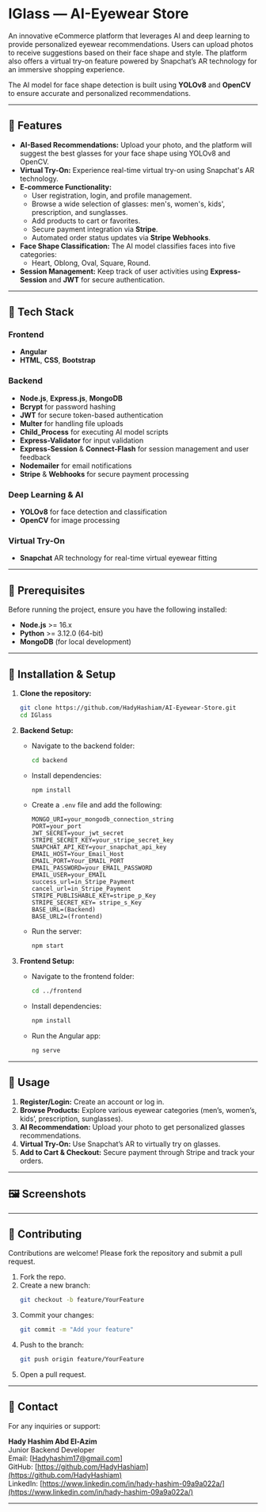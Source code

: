 # IGlass — AI-Eyewear Store

An innovative eCommerce platform that leverages AI and deep learning to provide personalized eyewear recommendations. Users can upload photos to receive suggestions based on their face shape and style. The platform also offers a virtual try-on feature powered by Snapchat’s AR technology for an immersive shopping experience.

The AI model for face shape detection is built using **YOLOv8** and **OpenCV** to ensure accurate and personalized recommendations.

---

## 🚀 Features

- **AI-Based Recommendations:** Upload your photo, and the platform will suggest the best glasses for your face shape using YOLOv8 and OpenCV.
- **Virtual Try-On:** Experience real-time virtual try-on using Snapchat's AR technology.
- **E-commerce Functionality:**  
  - User registration, login, and profile management.
  - Browse a wide selection of glasses: men's, women's, kids', prescription, and sunglasses.
  - Add products to cart or favorites.
  - Secure payment integration via **Stripe**.
  - Automated order status updates via **Stripe Webhooks**.
- **Face Shape Classification:** The AI model classifies faces into five categories:
  - Heart, Oblong, Oval, Square, Round.
- **Session Management:** Keep track of user activities using **Express-Session** and **JWT** for secure authentication.

---

## 🔧 Tech Stack

### Frontend
- **Angular**
- **HTML**, **CSS**, **Bootstrap**

### Backend
- **Node.js**, **Express.js**, **MongoDB**
- **Bcrypt** for password hashing
- **JWT** for secure token-based authentication
- **Multer** for handling file uploads
- **Child_Process** for executing AI model scripts
- **Express-Validator** for input validation
- **Express-Session** & **Connect-Flash** for session management and user feedback
- **Nodemailer** for email notifications
- **Stripe** & **Webhooks** for secure payment processing

### Deep Learning & AI
- **YOLOv8** for face detection and classification
- **OpenCV** for image processing

### Virtual Try-On
- **Snapchat** AR technology for real-time virtual eyewear fitting

---

## 🔄 Prerequisites

Before running the project, ensure you have the following installed:

- **Node.js** >= 16.x
- **Python** >= 3.12.0 (64-bit)
- **MongoDB** (for local development)

---

## 🔄 Installation & Setup

1. **Clone the repository:**  
   ```bash
   git clone https://github.com/HadyHashiam/AI-Eyewear-Store.git
   cd IGlass
   ```

2. **Backend Setup:**  
   - Navigate to the backend folder:
     ```bash
     cd backend
     ```
   - Install dependencies:
     ```bash
     npm install
     ```
   - Create a `.env` file and add the following:
     ```env
     MONGO_URI=your_mongodb_connection_string
     PORT=your_port  
     JWT_SECRET=your_jwt_secret
     STRIPE_SECRET_KEY=your_stripe_secret_key
     SNAPCHAT_API_KEY=your_snapchat_api_key
     EMAIL_HOST=Your_Email_Host
     EMAIL_PORT=Your_EMAIL_PORT
     EMAIL_PASSWORD=your_EMAIL_PASSWORD
     EMAIL_USER=your_EMAIL
     success_url=in_Stripe_Payment
     cancel_url=in_Stripe_Payment
     STRIPE_PUBLISHABLE_KEY=stripe_p_Key
     STRIPE_SECRET_KEY= stripe_s_Key
     BASE_URL=(Backend)
     BASE_URL2=(frontend)
     ```
   - Run the server:
     ```bash
     npm start
     ```

3. **Frontend Setup:**  
   - Navigate to the frontend folder:
     ```bash
     cd ../frontend
     ```
   - Install dependencies:
     ```bash
     npm install
     ```
   - Run the Angular app:
     ```bash
     ng serve
     ```

---

## 🔄 Usage

1. **Register/Login:** Create an account or log in.
2. **Browse Products:** Explore various eyewear categories (men’s, women’s, kids’, prescription, sunglasses).
3. **AI Recommendation:** Upload your photo to get personalized glasses recommendations.
4. **Virtual Try-On:** Use Snapchat’s AR to virtually try on glasses.
5. **Add to Cart & Checkout:** Secure payment through Stripe and track your orders.

---

## 🖼️ Screenshots



---

## 📅 Contributing

Contributions are welcome! Please fork the repository and submit a pull request.

1. Fork the repo.
2. Create a new branch:
   ```bash
   git checkout -b feature/YourFeature
   ```
3. Commit your changes:
   ```bash
   git commit -m "Add your feature"
   ```
4. Push to the branch:
   ```bash
   git push origin feature/YourFeature
   ```
5. Open a pull request.

---

## 👥 Contact

For any inquiries or support:

**Hady Hashim Abd El-Azim**  
Junior Backend Developer  
Email: [Hadyhashim17@gmail.com]  
GitHub: [https://github.com/HadyHashiam](https://github.com/HadyHashiam)  
LinkedIn: [https://www.linkedin.com/in/hady-hashim-09a9a022a/](https://www.linkedin.com/in/hady-hashim-09a9a022a/)

---




